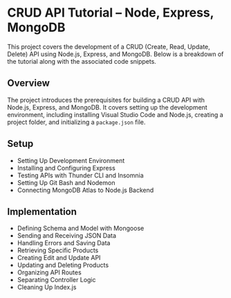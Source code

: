 # CRUD API Tutorial – Node, Express, MongoDB

This project covers the development of a CRUD (Create, Read, Update, Delete) API using Node.js, Express, and MongoDB. Below is a breakdown of the tutorial along with the associated code snippets.

## Overview

The project introduces the prerequisites for building a CRUD API with Node.js, Express, and MongoDB. It covers setting up the development environment, including installing Visual Studio Code and Node.js, creating a project folder, and initializing a `package.json` file.

## Setup

- Setting Up Development Environment
- Installing and Configuring Express
- Testing APIs with Thunder CLI and Insomnia
- Setting Up Git Bash and Nodemon
- Connecting MongoDB Atlas to Node.js Backend

## Implementation

- Defining Schema and Model with Mongoose
- Sending and Receiving JSON Data
- Handling Errors and Saving Data
- Retrieving Specific Products
- Creating Edit and Update API
- Updating and Deleting Products
- Organizing API Routes
- Separating Controller Logic
- Cleaning Up Index.js
